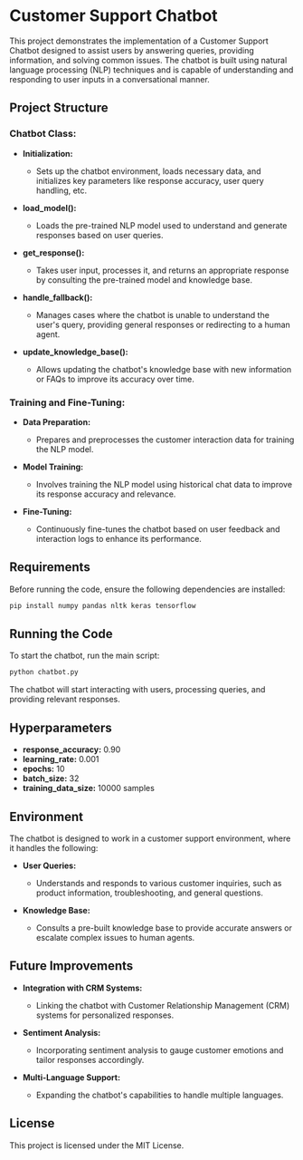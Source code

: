 

# Customer Support Chatbot

This project demonstrates the implementation of a Customer Support Chatbot designed to assist users by answering queries, providing information, and solving common issues. The chatbot is built using natural language processing (NLP) techniques and is capable of understanding and responding to user inputs in a conversational manner.

## Project Structure

### **Chatbot Class:**

- **Initialization:**
  - Sets up the chatbot environment, loads necessary data, and initializes key parameters like response accuracy, user query handling, etc.

- **load_model():**
  - Loads the pre-trained NLP model used to understand and generate responses based on user queries.

- **get_response():**
  - Takes user input, processes it, and returns an appropriate response by consulting the pre-trained model and knowledge base.

- **handle_fallback():**
  - Manages cases where the chatbot is unable to understand the user's query, providing general responses or redirecting to a human agent.

- **update_knowledge_base():**
  - Allows updating the chatbot's knowledge base with new information or FAQs to improve its accuracy over time.

### **Training and Fine-Tuning:**

- **Data Preparation:**
  - Prepares and preprocesses the customer interaction data for training the NLP model.

- **Model Training:**
  - Involves training the NLP model using historical chat data to improve its response accuracy and relevance.

- **Fine-Tuning:**
  - Continuously fine-tunes the chatbot based on user feedback and interaction logs to enhance its performance.

## Requirements

Before running the code, ensure the following dependencies are installed:

```bash
pip install numpy pandas nltk keras tensorflow
```

## Running the Code

To start the chatbot, run the main script:

```bash
python chatbot.py
```

The chatbot will start interacting with users, processing queries, and providing relevant responses.

## Hyperparameters

- **response_accuracy:** 0.90
- **learning_rate:** 0.001
- **epochs:** 10
- **batch_size:** 32
- **training_data_size:** 10000 samples

## Environment

The chatbot is designed to work in a customer support environment, where it handles the following:

- **User Queries:**
  - Understands and responds to various customer inquiries, such as product information, troubleshooting, and general questions.

- **Knowledge Base:**
  - Consults a pre-built knowledge base to provide accurate answers or escalate complex issues to human agents.

## Future Improvements

- **Integration with CRM Systems:**
  - Linking the chatbot with Customer Relationship Management (CRM) systems for personalized responses.

- **Sentiment Analysis:**
  - Incorporating sentiment analysis to gauge customer emotions and tailor responses accordingly.

- **Multi-Language Support:**
  - Expanding the chatbot's capabilities to handle multiple languages.

## License

This project is licensed under the MIT License.


